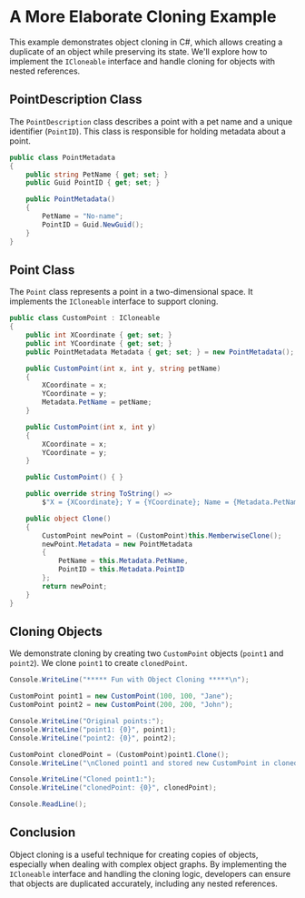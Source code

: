 # A More Elaborate Cloning Example

This example demonstrates object cloning in C#, which allows creating a duplicate of an object while preserving its state. We'll explore how to implement the `ICloneable` interface and handle cloning for objects with nested references.

## PointDescription Class

The `PointDescription` class describes a point with a pet name and a unique identifier (`PointID`). This class is responsible for holding metadata about a point.

```csharp
public class PointMetadata
{
    public string PetName { get; set; }
    public Guid PointID { get; set; }

    public PointMetadata()
    {
        PetName = "No-name";
        PointID = Guid.NewGuid();
    }
}
```

## Point Class

The `Point` class represents a point in a two-dimensional space. It implements the `ICloneable` interface to support cloning.

```csharp
public class CustomPoint : ICloneable
{
    public int XCoordinate { get; set; }
    public int YCoordinate { get; set; }
    public PointMetadata Metadata { get; set; } = new PointMetadata();

    public CustomPoint(int x, int y, string petName)
    {
        XCoordinate = x;
        YCoordinate = y;
        Metadata.PetName = petName;
    }

    public CustomPoint(int x, int y)
    {
        XCoordinate = x;
        YCoordinate = y;
    }

    public CustomPoint() { }

    public override string ToString() =>
        $"X = {XCoordinate}; Y = {YCoordinate}; Name = {Metadata.PetName};\nID = {Metadata.PointID}\n";

    public object Clone()
    {
        CustomPoint newPoint = (CustomPoint)this.MemberwiseClone();
        newPoint.Metadata = new PointMetadata
        {
            PetName = this.Metadata.PetName,
            PointID = this.Metadata.PointID
        };
        return newPoint;
    }
}
```

## Cloning Objects

We demonstrate cloning by creating two `CustomPoint` objects (`point1` and `point2`). We clone `point1` to create `clonedPoint`.

```csharp
Console.WriteLine("***** Fun with Object Cloning *****\n");

CustomPoint point1 = new CustomPoint(100, 100, "Jane");
CustomPoint point2 = new CustomPoint(200, 200, "John");

Console.WriteLine("Original points:");
Console.WriteLine("point1: {0}", point1);
Console.WriteLine("point2: {0}", point2);

CustomPoint clonedPoint = (CustomPoint)point1.Clone();
Console.WriteLine("\nCloned point1 and stored new CustomPoint in clonedPoint");

Console.WriteLine("Cloned point1:");
Console.WriteLine("clonedPoint: {0}", clonedPoint);

Console.ReadLine();
```

## Conclusion

Object cloning is a useful technique for creating copies of objects, especially when dealing with complex object graphs. By implementing the `ICloneable` interface and handling the cloning logic, developers can ensure that objects are duplicated accurately, including any nested references.
 